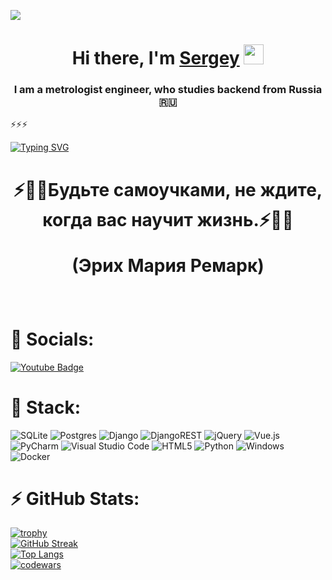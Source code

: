 
![](https://komarev.com/ghpvc/?username=budennovsk)
<h1 align="center">Hi there, I'm <a href="https://daniilshat.ru/" target="_blank">Sergey</a> 
<img src="https://github.com/blackcater/blackcater/raw/main/images/Hi.gif" height="32"/></h1>
<h3 align="center">I am a metrologist engineer, who studies backend from Russia 🇷🇺</h3>
⚡⚡⚡

[![Typing SVG](https://readme-typing-svg.herokuapp.com?color=%2336BCF7&lines=Победит+тот+кто+умней)](https://git.io/typing-svg)
<br>
<h1 align="center">⚡🌱💬Будьте самоучками, не ждите, когда вас научит жизнь.⚡🌱💬 <p>(Эрих Мария Ремарк)</p> </h1>
<br>
<h1>👯 Socials: </h1>

<div id="badges">
   <a href="https://www.instagram.com/svetloewill/">
    <img src="https://img.shields.io/badge/Instagram-%23E4405F.svg?style=for-the-badge&logo=Instagram&logoColor=white" alt="Youtube Badge"/>
  </a>
</div>
<h1>💬 Stack: </h1>

![SQLite](https://img.shields.io/badge/sqlite-%2307405e.svg?style=for-the-badge&logo=sqlite&logoColor=white) ![Postgres](https://img.shields.io/badge/postgres-%23316192.svg?style=for-the-badge&logo=postgresql&logoColor=white) ![Django](https://img.shields.io/badge/django-%23092E20.svg?style=for-the-badge&logo=django&logoColor=white) ![DjangoREST](https://img.shields.io/badge/DJANGO-REST-ff1709?style=for-the-badge&logo=django&logoColor=white&color=ff1709&labelColor=gray) ![jQuery](https://img.shields.io/badge/jquery-%230769AD.svg?style=for-the-badge&logo=jquery&logoColor=white) ![Vue.js](https://img.shields.io/badge/vuejs-%2335495e.svg?style=for-the-badge&logo=vuedotjs&logoColor=%234FC08D) ![PyCharm](https://img.shields.io/badge/pycharm-143?style=for-the-badge&logo=pycharm&logoColor=black&color=black&labelColor=green) ![Visual Studio Code](https://img.shields.io/badge/Visual%20Studio%20Code-0078d7.svg?style=for-the-badge&logo=visual-studio-code&logoColor=white) ![HTML5](https://img.shields.io/badge/html5-%23E34F26.svg?style=for-the-badge&logo=html5&logoColor=white) ![Python](https://img.shields.io/badge/python-3670A0?style=for-the-badge&logo=python&logoColor=ffdd54) ![Windows](https://img.shields.io/badge/Windows-0078D6?style=for-the-badge&logo=windows&logoColor=white) ![Docker](https://img.shields.io/badge/docker-%230db7ed.svg?style=for-the-badge&logo=docker&logoColor=white)

<!--
**budennovsk/budennovsk** is a ✨ _special_ ✨ repository because its `README.md` (this file) appears on your GitHub profile.

Here are some ideas to get you started:

- 🔭 I’m currently working on ...
- 🌱 I’m currently learning ...
- 👯 I’m looking to collaborate on ...
- 🤔 I’m looking for help with ...
- 💬 Ask me about ...
- 📫 How to reach me: ...
- 😄 Pronouns: ...
- ⚡ Fun fact: ...
-->
<h1>⚡ GitHub Stats: </h1>

[![trophy](https://github-profile-trophy.vercel.app/?username=budennovsk&theme=onedark)](https://github.com/ryo-ma/github-profile-trophy)
<br>
[![GitHub Streak](https://github-readme-streak-stats.herokuapp.com/?user=budennovsk&theme=dark)](https://git.io/streak-stats) 
<br> 
[![Top Langs](https://github-readme-stats.vercel.app/api/top-langs/?username=budennovsk&show_icons=true&theme=radical)](https://github.com/anuraghazra/github-readme-stats)
<br>
[![codewars](https://www.codewars.com/users/budennovsk/badges/large)](https://www.codewars.com/users/budennovsk/badges/large)
